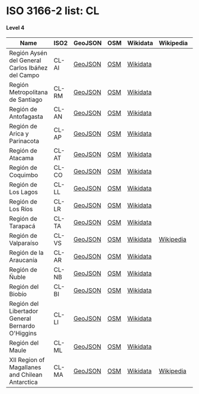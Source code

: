 # ISO 3166-2 list: CL


#### Level 4
Name | ISO2 | GeoJSON | OSM | Wikidata | Wikipedia | population 
--- | --- | --- | --- | --- | --- | --: 
Región Aysén del General Carlos Ibáñez del Campo | CL-AI | [GeoJSON](../../export/geojson/q8/iso2/CL/CL-AI.geojson) | [OSM](https://www.openstreetmap.org/relation/305693) | [Wikidata](https://www.wikidata.org/wiki/Q2181) |  | 103,158
Región Metropolitana de Santiago | CL-RM | [GeoJSON](../../export/geojson/q8/iso2/CL/CL-RM.geojson) | [OSM](https://www.openstreetmap.org/relation/198848) | [Wikidata](https://www.wikidata.org/wiki/Q2131) |  | 7,112,808
Región de Antofagasta | CL-AN | [GeoJSON](../../export/geojson/q8/iso2/CL/CL-AN.geojson) | [OSM](https://www.openstreetmap.org/relation/240932) | [Wikidata](https://www.wikidata.org/wiki/Q2118) |  | 607,534
Región de Arica y Parinacota | CL-AP | [GeoJSON](../../export/geojson/q8/iso2/CL/CL-AP.geojson) | [OSM](https://www.openstreetmap.org/relation/238392) | [Wikidata](https://www.wikidata.org/wiki/Q2109) |  | 226,068
Región de Atacama | CL-AT | [GeoJSON](../../export/geojson/q8/iso2/CL/CL-AT.geojson) | [OSM](https://www.openstreetmap.org/relation/271889) | [Wikidata](https://www.wikidata.org/wiki/Q2120) |  | 286,168
Región de Coquimbo | CL-CO | [GeoJSON](../../export/geojson/q8/iso2/CL/CL-CO.geojson) | [OSM](https://www.openstreetmap.org/relation/231672) | [Wikidata](https://www.wikidata.org/wiki/Q2121) |  | 757,586
Región de Los Lagos | CL-LL | [GeoJSON](../../export/geojson/q8/iso2/CL/CL-LL.geojson) | [OSM](https://www.openstreetmap.org/relation/274991) | [Wikidata](https://www.wikidata.org/wiki/Q2178) |  | 828,708
Región de Los Ríos | CL-LR | [GeoJSON](../../export/geojson/q8/iso2/CL/CL-LR.geojson) | [OSM](https://www.openstreetmap.org/relation/274988) | [Wikidata](https://www.wikidata.org/wiki/Q2177) |  | 384,837
Región de Tarapacá | CL-TA | [GeoJSON](../../export/geojson/q8/iso2/CL/CL-TA.geojson) | [OSM](https://www.openstreetmap.org/relation/238393) | [Wikidata](https://www.wikidata.org/wiki/Q2114) |  | 330,558
Región de Valparaíso | CL-VS | [GeoJSON](../../export/geojson/q8/iso2/CL/CL-VS.geojson) | [OSM](https://www.openstreetmap.org/relation/198847) | [Wikidata](https://www.wikidata.org/wiki/Q219458) | [Wikipedia](http://en.wikipedia.org/wiki/es%3ARegi%C3%B3n%20de%20Valpara%C3%ADso) | 1,815,902
Región de la Araucanía | CL-AR | [GeoJSON](../../export/geojson/q8/iso2/CL/CL-AR.geojson) | [OSM](https://www.openstreetmap.org/relation/296378) | [Wikidata](https://www.wikidata.org/wiki/Q2176) |  | 957,224
Región de Ñuble | CL-NB | [GeoJSON](../../export/geojson/q8/iso2/CL/CL-NB.geojson) | [OSM](https://www.openstreetmap.org/relation/7421025) | [Wikidata](https://www.wikidata.org/wiki/Q24076693) |  | 480,609
Región del Biobío | CL-BI | [GeoJSON](../../export/geojson/q8/iso2/CL/CL-BI.geojson) | [OSM](https://www.openstreetmap.org/relation/252891) | [Wikidata](https://www.wikidata.org/wiki/Q2170) |  | 1,556,805
Región del Libertador General Bernardo O'Higgins | CL-LI | [GeoJSON](../../export/geojson/q8/iso2/CL/CL-LI.geojson) | [OSM](https://www.openstreetmap.org/relation/206487) | [Wikidata](https://www.wikidata.org/wiki/Q2133) |  | 914,555
Región del Maule | CL-ML | [GeoJSON](../../export/geojson/q8/iso2/CL/CL-ML.geojson) | [OSM](https://www.openstreetmap.org/relation/239882) | [Wikidata](https://www.wikidata.org/wiki/Q2166) |  | 1,044,950
XII Region of Magallanes and Chilean Antarctica | CL-MA | [GeoJSON](../../export/geojson/q8/iso2/CL/CL-MA.geojson) | [OSM](https://www.openstreetmap.org/relation/301542) | [Wikidata](https://www.wikidata.org/wiki/Q2189) | [Wikipedia](http://en.wikipedia.org/wiki/de%3ARegi%C3%B3n%20de%20Magallanes%20y%20de%20la%20Ant%C3%A1rtica%20Chilena) | 166,533
